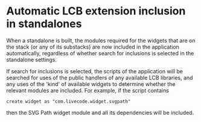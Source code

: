 # Automatic LCB extension inclusion in standalones

When a standalone is built, the modules required for the widgets that 
are on the stack (or any of its substacks) are now included in the 
application automatically, regardless of whether search for inclusions
is selected in the standalone settings.

If search for inclusions is selected, the scripts of the application
will be searched for uses of the public handlers of any available LCB
libraries, and any uses of the 'kind' of available widgets to determine
whether the relevant modules are included. For example, if the script
contains

	create widget as "com.livecode.widget.svgpath"
	
then the SVG Path widget module and all its dependencies will be 
included.